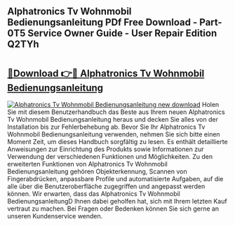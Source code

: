 ## Alphatronics Tv Wohnmobil Bedienungsanleitung PDf Free Download - Part-0T5 Service Owner Guide - User Repair Edition Q2TYh

# <h2><a href="http://df4v5p.blite.top/?on=Alphatronics+Tv+Wohnmobil+Bedienungsanleitung">🔗Download 👉🔴 Alphatronics Tv Wohnmobil Bedienungsanleitung</a></h2>

[![Alphatronics Tv Wohnmobil Bedienungsanleitung new download](https://i.imgur.com/lujVjoI.png)](http://df4v5p.blite.top/?on=Alphatronics+Tv+Wohnmobil+Bedienungsanleitung)
Holen Sie mit diesem Benutzerhandbuch das Beste aus Ihrem neuen Alphatronics Tv Wohnmobil Bedienungsanleitung heraus und decken Sie alles von der Installation bis zur Fehlerbehebung ab. Bevor Sie Ihr Alphatronics Tv Wohnmobil Bedienungsanleitung verwenden, nehmen Sie sich bitte einen Moment Zeit, um dieses Handbuch sorgfältig zu lesen. Es enthält detaillierte Anweisungen zur Einrichtung des Produkts sowie Informationen zur Verwendung der verschiedenen Funktionen und Möglichkeiten. Zu den erweiterten Funktionen von Alphatronics Tv Wohnmobil Bedienungsanleitung gehören Objekterkennung, Scannen von Fingerabdrücken, anpassbare Profile und automatisierte Aufgaben, auf die alle über die Benutzeroberfläche zugegriffen und angepasst werden können. Wir erwarten, dass das Alphatronics Tv Wohnmobil BedienungsanleitungD Ihnen dabei geholfen hat, sich mit Ihrem letzten Kauf vertraut zu machen. Bei Fragen oder Bedenken können Sie sich gerne an unseren Kundenservice wenden.
